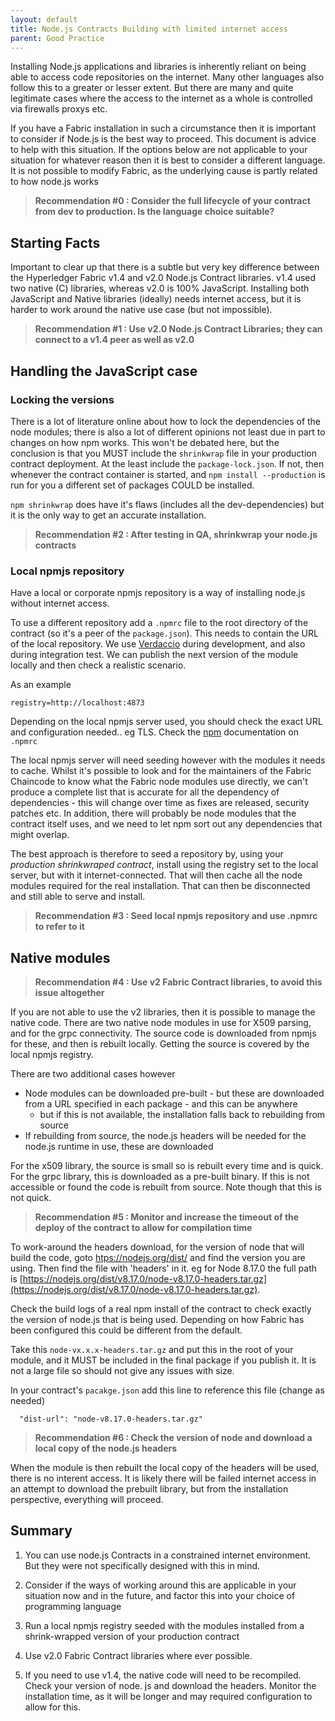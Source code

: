 ```yaml
---
layout: default
title: Node.js Contracts Building with limited internet access
parent: Good Practice
---
```


Installing Node.js applications and libraries is inherently reliant on being able to access code repositories on the internet. Many other languages also follow this to a greater or lesser extent.  But there are many and quite legitimate cases where the access to the internet as a whole is controlled via firewalls proxys etc.

If you have a Fabric installation in such a circumstance then it is important to consider if Node.js is the best way to proceed.
This document is advice to help with this situation. If the options below are not applicable to your situation for whatever reason then it is best to consider a different language. It is not possible to modify Fabric, as the underlying cause is partly related to how node.js works

> **Recommendation #0 : Consider the full lifecycle of your contract from dev to production. Is the language choice suitable?**


## Starting Facts

Important to clear up that there is a subtle but very key difference between the Hyperledger Fabric v1.4 and v2.0 Node.js Contract libraries. v1.4 used two native (C) libraries, whereas v2.0 is 100% JavaScript.  Installing both JavaScript and Native libraries (ideally) needs internet access, but it is harder to work around the native use case (but not impossible).

> **Recommendation #1 :  Use v2.0 Node.js Contract Libraries; they can connect to a v1.4 peer as well as v2.0**

## Handling the JavaScript case

### Locking the versions
There is a lot of literature online about how to lock the dependencies of the node modules; there is also a lot of different opinions not least due in part to changes on how npm works. This won't be debated here, but the conclusion is that you MUST include the `shrinkwrap` file in your production contract deployment. At the least include the `package-lock.json`.  If not, then whenever the contract container is started, and `npm install --production` is run for you a different set of packages COULD be installed. 

`npm shrinkwrap` does have it's flaws (includes all the dev-dependencies) but it is the only way to get an accurate installation. 

> **Recommendation #2 : After testing in QA, shrinkwrap your node.js contracts**

### Local npmjs repository

Have a local or corporate npmjs repository is a way of installing node.js without internet access.  

To use a different repository add a `.npmrc` file to the root directory of the contract (so it's a peer of the `package.json`).  This needs to contain the URL of the local repository. We use [Verdaccio](https://verdaccio.org/) during development, and also during integration test. We can publish the next version of the module locally and then check a realistic scenario.

As an example
```
registry=http://localhost:4873
```

Depending on the local npmjs server used, you should check the exact URL and configuration needed.. eg TLS. Check the [npm](https://docs.npmjs.com/configuring-npm/npmrc.html) documentation on `.npmrc`

The local npmjs server will need seeding however with the modules it needs to cache. Whilst it's possible to look and for the maintainers of the Fabric Chaincode to know what the Fabric node modules use directly, we can't produce a complete list that is accurate for all the dependency of dependencies - this will change over time as fixes are released, security patches etc. In addition, there will probably be node modules that the contract itself uses, and we need to let npm sort out any dependencies that might overlap.

The best approach is therefore to seed a repository by, using your *production shrinkwraped contract*, install using the registry set to the local server, but with it internet-connected. That will then cache all the node modules required for the real installation. That can then be disconnected and still able to serve and install. 

> **Recommendation #3 : Seed local npmjs repository and use .npmrc to refer to it**

## Native modules

> **Recommendation #4 : Use v2 Fabric Contract libraries, to avoid this issue altogether**

If you are not able to use the v2 libraries, then it is possible to manage the native code. There are two native node modules in use for X509 parsing, and for the grpc connectivity. The source code is downloaded from npmjs for these, and then is rebuilt locally. Getting the source is covered by the local npmjs registry.

There are two additional cases however

- Node modules can be downloaded pre-built - but these are downloaded from a URL specified in each package - and this can be anywhere
    - but if this is not available, the installation falls back to rebuilding from source
- If rebuilding from source, the node.js headers will be needed for the node.js runtime in use, these are downloaded


For the x509 library, the source is small so is rebuilt every time and is quick.
For the grpc library, this is downloaded as a pre-built binary. If this is not accessible or found the code is rebuilt from source.  Note though that this is not quick.

> **Recommendation #5 : Monitor and increase the timeout of the deploy of the contract to allow for compilation time**

To work-around the headers download, for the version of node that will build the code, goto [htps://nodejs.org/dist/](htps://nodejs.org/dist/) and find the version you are using. Then find the file with 'headers' in it.  eg for Node 8.17.0 the full path is [https://nodejs.org/dist/v8.17.0/node-v8.17.0-headers.tar.gz](https://nodejs.org/dist/v8.17.0/node-v8.17.0-headers.tar.gz).

Check the build logs of a real npm install of the contract to check exactly the version of node.js that is being used. Depending on how Fabric has been configured this could be different from the default.

Take this `node-vx.x.x-headers.tar.gz` and put this in the root of your module, and it MUST be included in the final package if you publish it. It is not a large file so should not give any issues with size.

In your contract's `pacakge.json` add this line to reference this file (change as needed)

```
  "dist-url": "node-v8.17.0-headers.tar.gz"
```

> **Recommendation #6 : Check the version of node and download a local copy of the node.js headers**

When the module is then rebuilt the local copy of the headers will be used, there is no interent access.  It is likely there will be failed internet access in an attempt to download the prebuilt library, but from the installation perspective, everything will proceed.


## Summary

1. You can use node.js Contracts in a constrained internet environment.  But they were not specifically designed with this in mind.

2. Consider if the ways of working around this are applicable in your situation now and in the future, and factor this into your choice of programming language

3. Run a local npmjs registry seeded with the modules installed from a shrink-wrapped version of your production contract

4. Use v2.0 Fabric Contract libraries where ever possible.

5. If you need to use v1.4, the native code will need to be recompiled. Check your version of node.
js and download the headers. Monitor the installation time, as it will be longer and may required configuration to allow for this.
